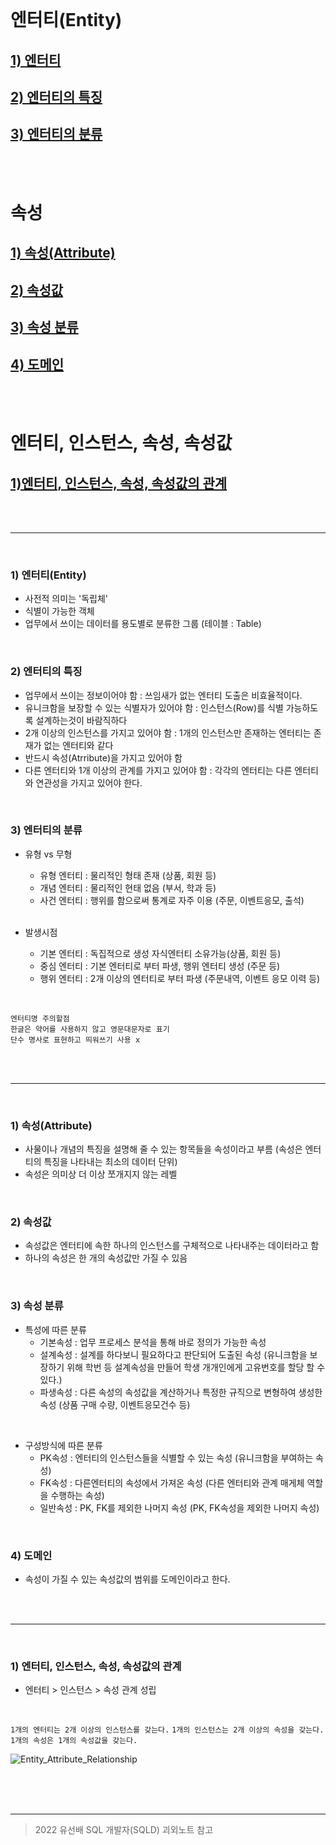 

<br/>

# 엔터티(Entity)
 ## [1) 엔터티 ](#1-엔터티entity)
 ## [2) 엔터티의 특징 ](#2-엔터티의-특징)
 ## [3) 엔터티의 분류 ](#3-엔터티의-분류)
 
 <br/>
 <br/>

# 속성
## [1) 속성(Attribute) ](#1-속성Attribute)
## [2) 속성값 ](#2-속성값)  
## [3) 속성 분류 ](#3-속성-분류)
## [4) 도메인 ](#4-도메인)

<br/>
<br/>

# 엔터티, 인스턴스, 속성, 속성값
## [1)엔터티, 인스턴스, 속성, 속성값의 관계 ](#1-엔터티-인스턴스-속성-속성값의-관계) 

<br/>
<br/>

---------------

<br/>

### 1) 엔터티(Entity)
 - 사전적 의미는 '독립체'
 - 식별이 가능한 객체
 - 업무에서 쓰이는 데이터를 용도별로 분류한 그룹 (테이블 : Table)

</br>

### 2) 엔터티의 특징
 - 업무에서 쓰이는 정보이어야 함 : 쓰임새가 없는 엔터티 도출은 비효율적이다.
 - 유니크함을 보장할 수 있는 식별자가 있어야 함 : 인스턴스(Row)를 식별 가능하도록 설계하는것이 바람직하다
 - 2개 이상의 인스턴스를 가지고 있어야 함 : 1개의 인스턴스만 존재하는 엔터티는 존재가 없는 엔터티와 같다
 - 반드시 속성(Atrribute)을 가지고 있어야 함
 - 다른 엔터티와 1개 이상의 관계를 가지고 있어야 함 : 각각의 엔터티는 다른 엔터티와 연관성을 가지고 있어야 한다.
 
</br>

### 3) 엔터티의 분류
 - 유형 vs 무형
    - 유형 엔터티 : 물리적인 형태 존재 (상품, 회원 등)
    - 개념 엔터티 : 물리적인 현태 없음 (부서, 학과 등)
    - 사건 엔터티 : 행위를 함으로써 통계로 자주 이용 (주문, 이벤트응모, 출석)

    </br>

 - 발생시점
    - 기본 엔터티 : 독집적으로 생성 자식엔터티 소유가능(상품, 회원 등)
    - 중심 엔터티 : 기본 엔터티로 부터 파생, 행위 엔터티 생성 (주문 등) 
    - 행위 엔터티 : 2개 이상의 엔터티로 부터 파생 (주문내역, 이벤트 응모 이력 등)

</br>

`엔터티명 주의할점` <br>
`한글은 약어를 사용하지 않고 영문대문자로 표기` <br>
`단수 명사로 표현하고 띄워쓰기 사용 x`

<br>
<br>

--------
<br>

### 1) 속성(Attribute)
 - 사물이나 개념의 특징을 설명해 줄 수 있는 항목들을 속성이라고 부름 (속성은 엔터티의 특징을 나타내는 최소의 데이터 단위)
 - 속성은 의미상 더 이상 쪼개지지 않는 레벨

</br>

### 2) 속성값
 - 속성값은 엔터티에 속한 하나의 인스턴스를 구체적으로 나타내주는 데이터라고 함
 - 하나의 속성은 한 개의 속성값만 가질 수 있음

<br>

### 3) 속성 분류 
 - 특성에 따른 분류
   - 기본속성 : 업무 프로세스 분석을 통해 바로 정의가 가능한 속성
   - 설계속성 : 설계를 하다보니 필요하다고 판단되어 도출된 속성 (유니크함을 보장하기 위해 학번 등 설계속성을 만들어 학생 개개인에게 고유번호를 할당 할 수 있다.)
   - 파생속성 : 다른 속성의 속성값을 계산하거나 특정한 규직으로 변형하여 생성한 속성 (상품 구매 수량, 이벤트응모건수 등)

<br>

 - 구성방식에 따른 분류
   - PK속성 : 엔터티의 인스턴스들을 식별할 수 있는 속성 (유니크함을 부여하는 속성)
   - FK속성 : 다른엔터티의 속성에서 가져온 속성 (다른 엔터티와 관계 매게체 역할을 수행하는 속성)
   - 일반속성 : PK, FK를 제외한 나머지 속성 (PK, FK속성을 제외한 나머지 속성)

<br>

### 4) 도메인
 - 속성이 가질 수 있는 속성값의 범위를 도메인이라고 한다.

<br> 
<br> 

--------
<br>

### 1) 엔터티, 인스턴스, 속성, 속성값의 관계 
 - 엔터티 > 인스턴스 > 속성 관계 성립
</br>

`1개의 엔터티는 2개 이상의 인스턴스를 갖는다.`
`1개의 인스턴스는 2개 이상의 속성을 갖는다.`
`1개의 속성은 1개의 속성값을 갖는다.`
<br>

![Entity_Attribute_Relationship](https://user-images.githubusercontent.com/80929909/222907290-f2d30af6-9f13-4344-8c36-5d698b008f20.png)

<br>
<br>
<br>

--------
> 2022 유선배 SQL 개발자(SQLD) 괴외노트 참고
